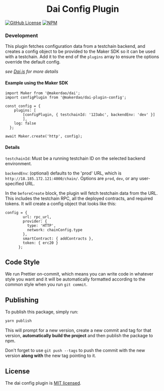 <h1 align="center">
Dai Config Plugin
</h1>

[![GitHub License][license]][license-url]
[![NPM][npm]][npm-url]

### Development

This plugin fetches configuration data from a testchain backend, and creates a config object to be provided to the Maker SDK so it can be used with a testchain. Add it to the end of the `plugins` array to ensure the options override the default config.

_see [Dai.js](https://github.com/makerdao/dai.js) for more details_

#### Example using the Maker SDK

```
import Maker from '@makerdao/dai';
import configPlugin from '@makerdao/dai-plugin-config';

const config = {
    plugins: [
        [configPlugin, { testchainId: '123abc', backendEnv: 'dev' }]
        ],
    log: false
  };

await Maker.create('http', config);
```

#### Details

`testchainId`: Must be a running testchain ID on the selected backend environment.

`backendEnv`: (optional) defaults to the 'prod' URL, which is `http://18.185.172.121:4000/chain/`. Options are `prod`, `dev`, or any user-specified URL.

In the `beforeCreate` block, the plugin will fetch testchain data from the URL. This includes the testchain RPC, all the deployed contracts, and required tokens. It will create a config object that looks like this:

```
config = {
        url: rpc_url,
        provider: {
          type: 'HTTP',
          network: chainConfig.type
        },
        smartContract: { addContracts },
        token: { erc20 }
      };
```

## Code Style

We run Prettier on-commit, which means you can write code in whatever style you want and it will be automatically formatted according to the common style when you run `git commit`.

## Publishing

To publish this package, simply run:
```bash
yarn publish
```
This will prompt for a new version, create a new commit and tag for that version, **automatically build the project** and then publish the package to npm.

Don't forget to use `git push --tags` to push the commit with the new version **along with** the new tag pointing to it.

## License

The dai config plugin is [MIT licensed](./LICENSE).

[license]: https://img.shields.io/badge/license-MIT-blue.svg
[license-url]: https://github.com/makerdao/dai-plugin-config/blob/master/LICENSE
[npm]: https://img.shields.io/npm/v/@makerdao/dai-plugin-config.svg?style=flat
[npm-url]: https://www.npmjs.com/package/@makerdao/dai-plugin-config
